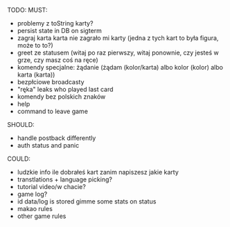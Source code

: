 TODO:
MUST:
- problemy z toString karty?
- persist state in DB on sigterm
- zagraj karta karta nie zagrało mi karty (jedna z tych kart to była figura, może to to?)
- greet ze statusem (witaj po raz pierwszy, witaj ponownie, czy jesteś w grze, czy masz coś na ręce)
- komendy specjalne: żądanie (żądam (kolor/karta) albo kolor (kolor) albo karta (karta))
- bezpłciowe broadcasty
- "ręka" leaks who played last card
- komendy bez polskich znaków
- help <command>
- command to leave game

SHOULD:
- handle postback differently
- auth status and panic

COULD:
- ludzkie info ile dobrałeś kart zanim napiszesz jakie karty
- transtlations + language picking?
- tutorial video/w chacie?
- game log?
- id data/log is stored gimme some stats on status
- makao rules
- other game rules